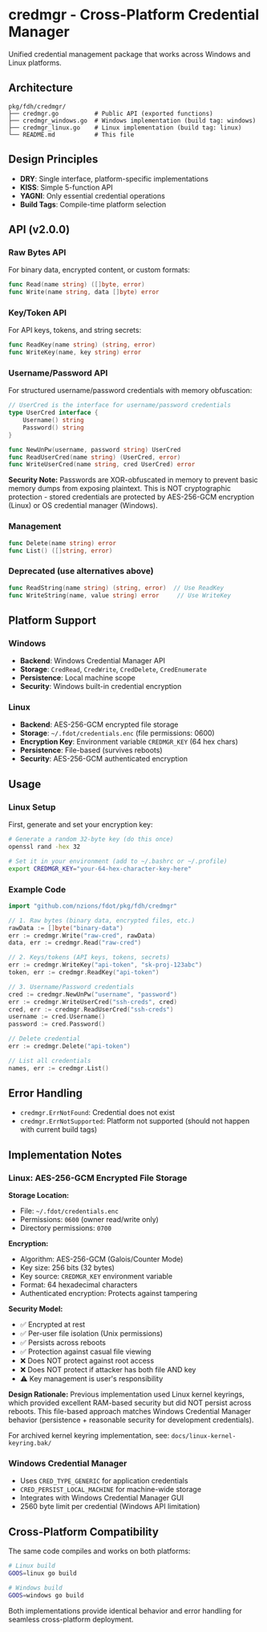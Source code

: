 # credmgr - Cross-Platform Credential Manager

Unified credential management package that works across Windows and Linux platforms.

## Architecture

```
pkg/fdh/credmgr/
├── credmgr.go          # Public API (exported functions)
├── credmgr_windows.go  # Windows implementation (build tag: windows)
├── credmgr_linux.go    # Linux implementation (build tag: linux)
└── README.md           # This file
```

## Design Principles

- **DRY**: Single interface, platform-specific implementations
- **KISS**: Simple 5-function API
- **YAGNI**: Only essential credential operations
- **Build Tags**: Compile-time platform selection

## API (v2.0.0)

### Raw Bytes API
For binary data, encrypted content, or custom formats:
```go
func Read(name string) ([]byte, error)
func Write(name string, data []byte) error
```

### Key/Token API
For API keys, tokens, and string secrets:
```go
func ReadKey(name string) (string, error)
func WriteKey(name, key string) error
```

### Username/Password API
For structured username/password credentials with memory obfuscation:
```go
// UserCred is the interface for username/password credentials
type UserCred interface {
    Username() string
    Password() string
}

func NewUnPw(username, password string) UserCred
func ReadUserCred(name string) (UserCred, error)
func WriteUserCred(name string, cred UserCred) error
```

**Security Note:** Passwords are XOR-obfuscated in memory to prevent basic memory dumps from exposing plaintext. This is NOT cryptographic protection - stored credentials are protected by AES-256-GCM encryption (Linux) or OS credential manager (Windows).

### Management
```go
func Delete(name string) error
func List() ([]string, error)
```

### Deprecated (use alternatives above)
```go
func ReadString(name string) (string, error)  // Use ReadKey
func WriteString(name, value string) error     // Use WriteKey
```

## Platform Support

### Windows
- **Backend**: Windows Credential Manager API
- **Storage**: `CredRead`, `CredWrite`, `CredDelete`, `CredEnumerate`
- **Persistence**: Local machine scope
- **Security**: Windows built-in credential encryption

### Linux  
- **Backend**: AES-256-GCM encrypted file storage
- **Storage**: `~/.fdot/credentials.enc` (file permissions: 0600)
- **Encryption Key**: Environment variable `CREDMGR_KEY` (64 hex chars)
- **Persistence**: File-based (survives reboots)
- **Security**: AES-256-GCM authenticated encryption

## Usage

### Linux Setup

First, generate and set your encryption key:

```bash
# Generate a random 32-byte key (do this once)
openssl rand -hex 32

# Set it in your environment (add to ~/.bashrc or ~/.profile)
export CREDMGR_KEY="your-64-hex-character-key-here"
```

### Example Code

```go
import "github.com/nzions/fdot/pkg/fdh/credmgr"

// 1. Raw bytes (binary data, encrypted files, etc.)
rawData := []byte("binary-data")
err := credmgr.Write("raw-cred", rawData)
data, err := credmgr.Read("raw-cred")

// 2. Keys/tokens (API keys, tokens, secrets)
err := credmgr.WriteKey("api-token", "sk-proj-123abc")
token, err := credmgr.ReadKey("api-token")

// 3. Username/Password credentials
cred := credmgr.NewUnPw("username", "password")
err := credmgr.WriteUserCred("ssh-creds", cred)
cred, err := credmgr.ReadUserCred("ssh-creds")
username := cred.Username()
password := cred.Password()

// Delete credential
err := credmgr.Delete("api-token")

// List all credentials
names, err := credmgr.List()
```

## Error Handling

- `credmgr.ErrNotFound`: Credential does not exist
- `credmgr.ErrNotSupported`: Platform not supported (should not happen with current build tags)

## Implementation Notes

### Linux: AES-256-GCM Encrypted File Storage

**Storage Location:**
- File: `~/.fdot/credentials.enc`
- Permissions: `0600` (owner read/write only)
- Directory permissions: `0700`

**Encryption:**
- Algorithm: AES-256-GCM (Galois/Counter Mode)
- Key size: 256 bits (32 bytes)
- Key source: `CREDMGR_KEY` environment variable
- Format: 64 hexadecimal characters
- Authenticated encryption: Protects against tampering

**Security Model:**
- ✅ Encrypted at rest
- ✅ Per-user file isolation (Unix permissions)
- ✅ Persists across reboots
- ✅ Protection against casual file viewing
- ❌ Does NOT protect against root access
- ❌ Does NOT protect if attacker has both file AND key
- ⚠️ Key management is user's responsibility

**Design Rationale:**
Previous implementation used Linux kernel keyrings, which provided excellent RAM-based
security but did NOT persist across reboots. This file-based approach matches Windows
Credential Manager behavior (persistence + reasonable security for development credentials).

For archived kernel keyring implementation, see: `docs/linux-kernel-keyring.bak/`

### Windows Credential Manager
- Uses `CRED_TYPE_GENERIC` for application credentials  
- `CRED_PERSIST_LOCAL_MACHINE` for machine-wide storage
- Integrates with Windows Credential Manager GUI
- 2560 byte limit per credential (Windows API limitation)

## Cross-Platform Compatibility

The same code compiles and works on both platforms:
```bash
# Linux build
GOOS=linux go build

# Windows build  
GOOS=windows go build
```

Both implementations provide identical behavior and error handling for seamless cross-platform deployment.